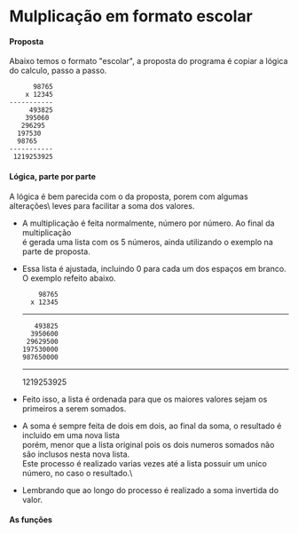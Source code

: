 # Mulplicação em formato escolar

#### Proposta
Abaixo temos o formato "escolar", a proposta do programa é copiar
a lógica do calculo, passo a passo.

          98765
        x 12345
    -----------
         493825
        395060
       296295
      197530
      98765
    -----------
     1219253925
     
#### Lógica, parte por parte
A lógica é bem parecida com o da proposta, porem com algumas alterações\ 
leves para facilitar a soma dos valores.

*  A multiplicação é feita normalmente, número por número. Ao final da multiplicação\
é gerada uma lista com os 5 números, ainda utilizando o exemplo na parte de proposta.
* Essa lista é ajustada, incluindo 0 para cada um dos espaços em branco. O exemplo refeito abaixo.
       
       
          98765
        x 12345
    -----------
         493825
        3950600
       29629500
      197530000
      987650000
    -----------
     1219253925
     
* Feito isso, a lista é ordenada para que os maiores valores sejam os primeiros a serem somados. 
* A soma é sempre feita de dois em dois, ao final da soma, o resultado é incluido em uma nova lista\
porém, menor que a lista original pois os dois numeros somados não são inclusos nesta nova lista.\
Este processo é realizado varias vezes até a lista possuir um unico número, no caso o resultado.\
* Lembrando que ao longo do processo é realizado a soma invertida do valor.

#### As funções

    